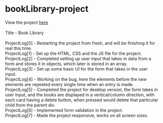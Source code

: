 # bookLibrary-project
View the project <a href="https://vibhatsu08.github.io/bookLibrary-project/">here</a> </br>
</br>
Title - Book Library </br>
</br>
ProjectLog[0] - Restarting the project from fresh, and will be finishing it for real this time. </br>
ProjectLog[1] - Set up the HTML, CSS and the JS file for the project. </br>
ProjectLog[2] - Completed setting up user input that takes in data from a form and stores it in objects, which later is stored in an array. </br>
ProjectLog[3] - Set up some basic UI for the form that takes in the user input. </br>
ProjectLog[4] - Working on the bug, here the elements before the new elements are repeated every single time when an entry is made. </br>
ProjectLog[5] - Completed the project for desktop version, the form takes in user input, and the books are displayed in a vertical/column direction, with each card having a delete button, when pressed would delete that particular child from the parent div. </br>
ProjectLog[6] - Implemented form validation in the project. </br>
ProjectLog[7] - Made the project responsive, works on all screen sizes. </br>